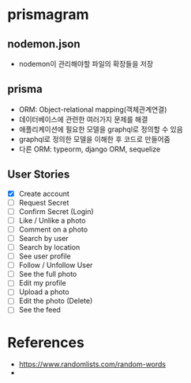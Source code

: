 # prismagram

## nodemon.json

-   nodemon이 관리해야할 파일의 확장들을 저장

## prisma

-   ORM: Object-relational mapping(객체관계연결)
-   데이터베이스에 관련한 여러가지 문제를 해결
-   애플리케이션에 필요한 모델을 graphql로 정의할 수 있음
-   graphql로 정의한 모델을 이해한 후 코드로 만들어줌
-   다른 ORM: typeorm, django ORM, sequelize

## User Stories

-   [x] Create account
-   [ ] Request Secret
-   [ ] Confirm Secret (Login)
-   [ ] Like / Unlike a photo
-   [ ] Comment on a photo
-   [ ] Search by user
-   [ ] Search by location
-   [ ] See user profile
-   [ ] Follow / Unfollow User
-   [ ] See the full photo
-   [ ] Edit my profile
-   [ ] Upload a photo
-   [ ] Edit the photo (Delete)
-   [ ] See the feed

# References

-   https://www.randomlists.com/random-words
-
